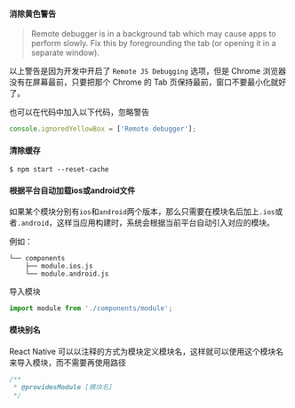 #### 消除黄色警告

> Remote debugger is in a background tab which may cause apps to perform slowly. Fix this by foregrounding the tab (or opening it in a separate window).

以上警告是因为开发中开启了 `Remote JS Debugging` 选项，但是 Chrome 浏览器没有在屏幕最前，只要把那个 Chrome 的 Tab 页保持最前，窗口不要最小化就好了。

也可以在代码中加入以下代码，忽略警告

```js
console.ignoredYellowBox = ['Remote debugger'];
```

#### 清除缓存

```shell
$ npm start --reset-cache
```

#### 根据平台自动加载ios或android文件

如果某个模块分别有`ios`和`android`两个版本，那么只需要在模块名后加上`.ios`或者`.android`，这样当应用构建时，系统会根据当前平台自动引入对应的模块。

例如：

```
└── components
    ├── module.ios.js
    └── module.android.js
```

导入模块

```js
import module from './components/module';
```

#### 模块别名

React Native 可以以注释的方式为模块定义模块名，这样就可以使用这个模块名来导入模块，而不需要再使用路径

```js
/**
 * @providesModule [模块名]
 */
```



